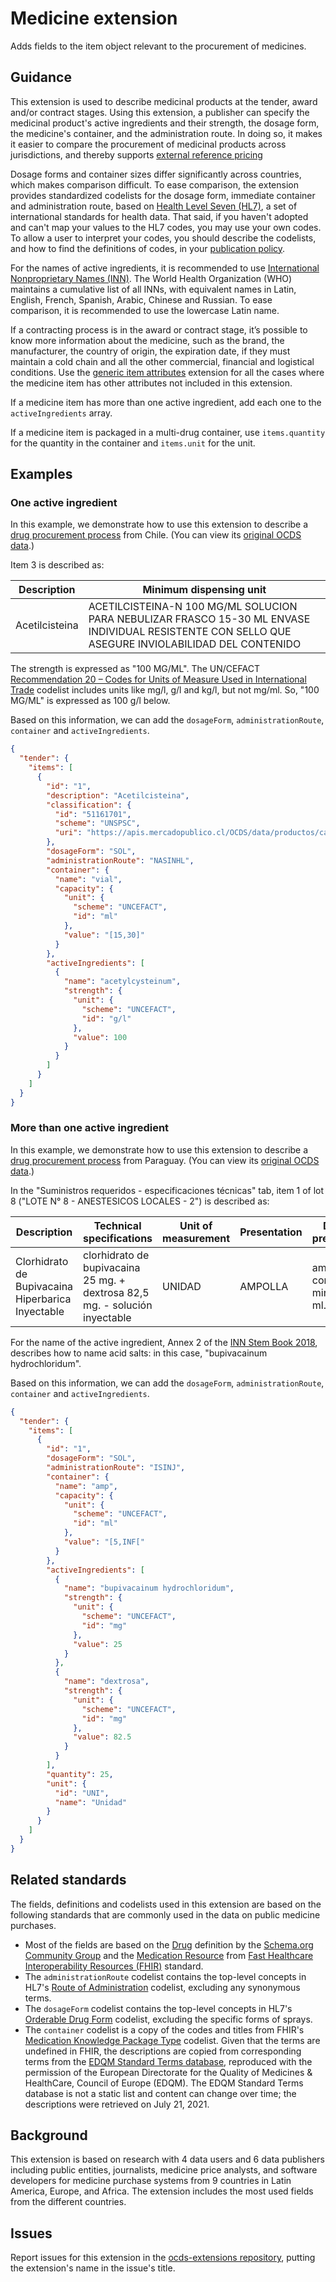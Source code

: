 # Medicine extension

Adds fields to the item object relevant to the procurement of medicines.

## Guidance

This extension is used to describe medicinal products at the tender, award and/or contract stages. Using this extension, a publisher can specify the medicinal product's active ingredients and their strength, the dosage form, the medicine's container, and the administration route. In doing so, it makes it easier to compare the procurement of medicinal products across jurisdictions, and thereby supports [external reference pricing](https://en.wikipedia.org/wiki/External_reference_pricing)

Dosage forms and container sizes differ significantly across countries, which makes comparison difficult. To ease comparison, the extension provides standardized codelists for the dosage form, immediate container and administration route, based on [Health Level Seven (HL7)](https://www.hl7.org), a set of international standards for health data. That said, if you haven't adopted and can't map your values to the HL7 codes, you may use your own codes. To allow a user to interpret your codes, you should describe the codelists, and how to find the definitions of codes, in your [publication policy](https://standard.open-contracting.org/latest/en/guidance/publish/#finalize-your-publication-policy).

For the names of active ingredients, it is recommended to use [International Nonproprietary Names (INN)](https://www.who.int/teams/health-product-and-policy-standards/inn). The World Health Organization (WHO) maintains a cumulative list of all INNs, with equivalent names in Latin, English, French, Spanish, Arabic, Chinese and Russian. To ease comparison, it is recommended to use the lowercase Latin name.

If a contracting process is in the award or contract stage, it’s possible to know more information about the medicine, such as the brand, the manufacturer, the country of origin, the expiration date, if they must maintain a cold chain and all the other commercial, financial and logistical conditions. Use the [generic item attributes](https://extensions.open-contracting.org/en/extensions/itemAttributes/master/) extension for all the cases where the medicine item has other attributes not included in this extension.

If a medicine item has more than one active ingredient, add each one to the `activeIngredients` array.

If a medicine item is packaged in a multi-drug container, use `items.quantity` for the quantity in the container and `items.unit` for the unit.

## Examples

### One active ingredient

In this example, we demonstrate how to use this extension to describe a [drug procurement process](https://www.mercadopublico.cl/Procurement/Modules/RFB/DetailsAcquisition.aspx?qs=OE1kSVnLUBVxS5IkXPNLRQ==) from Chile. (You can view its [original OCDS data](https://api.mercadopublico.cl/APISOCDS/ocds/tender/734-82-LP14).)

Item 3 is described as:

Description | Minimum dispensing unit
-|-
Acetilcisteina | ACETILCISTEINA-N 100 MG/ML SOLUCION PARA NEBULIZAR FRASCO 15-30 ML ENVASE INDIVIDUAL RESISTENTE CON SELLO QUE ASEGURE INVIOLABILIDAD DEL CONTENIDO

The strength is expressed as "100 MG/ML". The UN/CEFACT [Recommendation 20 – Codes for Units of Measure Used in International Trade](https://unece.org/trade/uncefact/cl-recommendations) codelist includes units like mg/l, g/l and kg/l, but not mg/ml. So, "100 MG/ML" is expressed as 100 g/l below.

Based on this information, we can add the `dosageForm`, `administrationRoute`, `container` and `activeIngredients`.

```json
{
  "tender": {
    "items": [
      {
        "id": "1",
        "description": "Acetilcisteina",
        "classification": {
          "id": "51161701",
          "scheme": "UNSPSC",
          "uri": "https://apis.mercadopublico.cl/OCDS/data/productos/categoria/51161701"
        },
        "dosageForm": "SOL",
        "administrationRoute": "NASINHL",
        "container": {
          "name": "vial",
          "capacity": {
            "unit": {
              "scheme": "UNCEFACT",
              "id": "ml"
            },
            "value": "[15,30]"
          }
        },
        "activeIngredients": [
          {
            "name": "acetylcysteinum",
            "strength": {
              "unit": {
                "scheme": "UNCEFACT",
                "id": "g/l"
              },
              "value": 100
            }
          }
        ]
      }
    ]
  }
}
```
### More than one active ingredient

In this example, we demonstrate how to use this extension to describe a [drug procurement process](https://www.contrataciones.gov.py/licitaciones/convocatoria/391507-adquisicion-medicamentos-hospital-clinicas-1.html#pliego) from Paraguay. (You can view its [original OCDS data](https://contrataciones.gov.py/datos/api/v3/doc/ocds/record/ocds-03ad3f-391507).)

In the "Suministros requeridos - especificaciones técnicas" tab, item 1 of lot 8 ("LOTE N° 8 - ANESTESICOS LOCALES - 2") is described as:

Description | Technical specifications | Unit of measurement | Presentation |  Delivery presentation
-|-|-|-|-
Clorhidrato de Bupivacaina Hiperbarica Inyectable | clorhidrato de bupivacaina 25 mg. + dextrosa 82,5 mg. - solución inyectable | UNIDAD | AMPOLLA | ampollas como minimo de 5 ml.

For the name of the active ingredient, Annex 2 of the [INN Stem Book 2018](https://www.who.int/teams/health-product-and-policy-standards/inn/stembook), describes how to name acid salts: in this case, "bupivacainum hydrochloridum".

Based on this information, we can add the `dosageForm`, `administrationRoute`, `container` and `activeIngredients`.

```json
{
  "tender": {
    "items": [
      {
        "id": "1",
        "dosageForm": "SOL",
        "administrationRoute": "ISINJ",
        "container": {
          "name": "amp",
          "capacity": {
            "unit": {
              "scheme": "UNCEFACT",
              "id": "ml"
            },
            "value": "[5,INF["
          }
        },
        "activeIngredients": [
          {
            "name": "bupivacainum hydrochloridum",
            "strength": {
              "unit": {
                "scheme": "UNCEFACT",
                "id": "mg"
              },
              "value": 25
            }
          },
          {
            "name": "dextrosa",
            "strength": {
              "unit": {
                "scheme": "UNCEFACT",
                "id": "mg"
              },
              "value": 82.5
            }
          }
        ],
        "quantity": 25,
        "unit": {
          "id": "UNI",
          "name": "Unidad"
        }
      }
    ]
  }
}
```

## Related standards

The fields, definitions and codelists used in this extension are based on the following standards that are commonly used in the data on public medicine purchases.

- Most of the fields are based on the [Drug](https://schema.org/Drug) definition by the [Schema.org Community Group](https://www.w3.org/community/schemaorg/) and the [Medication Resource](https://www.hl7.org/fhir/medication.html) from [Fast Healthcare Interoperability Resources (FHIR)](http://hl7.org/fhir/) standard.
- The `administrationRoute` codelist contains the top-level concepts in HL7's [Route of Administration](https://terminology.hl7.org/CodeSystem/v3-RouteOfAdministration/) codelist, excluding any synonymous terms.
- The `dosageForm` codelist contains the top-level concepts in HL7's [Orderable Drug Form](https://terminology.hl7.org/CodeSystem/v3-orderableDrugForm/) codelist, excluding the specific forms of sprays.
- The `container` codelist is a copy of the codes and titles from FHIR's [Medication Knowledge Package Type](https://terminology.hl7.org/CodeSystem/medicationknowledge-package-type/) codelist. Given that the terms are undefined in FHIR, the descriptions are copied from corresponding terms from the [EDQM Standard Terms database](https://standardterms.edqm.eu), reproduced with the permission of the European Directorate for the Quality of Medicines & HealthCare, Council of Europe (EDQM). The EDQM Standard Terms database is not a static list and content can change over time; the descriptions were retrieved on July 21, 2021.

## Background

This extension is based on research with 4 data users and 6 data publishers including public entities, journalists, medicine price analysts, and software developers for medicine purchase systems from 9 countries in Latin America, Europe, and Africa. The extension includes the most used fields from the different countries.

## Issues

Report issues for this extension in the [ocds-extensions repository](https://github.com/open-contracting/ocds-extensions/issues), putting the extension's name in the issue's title.
